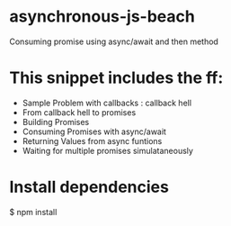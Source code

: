 # asynchronous-js-beach
Consuming promise using async/await and then method

# This snippet includes the ff:
 - Sample Problem with callbacks : callback hell
 - From callback hell to promises
 - Building Promises
 - Consuming Promises with async/await
 - Returning Values from async funtions
 - Waiting for multiple promises simulataneously
 
# Install dependencies
 $ npm install
